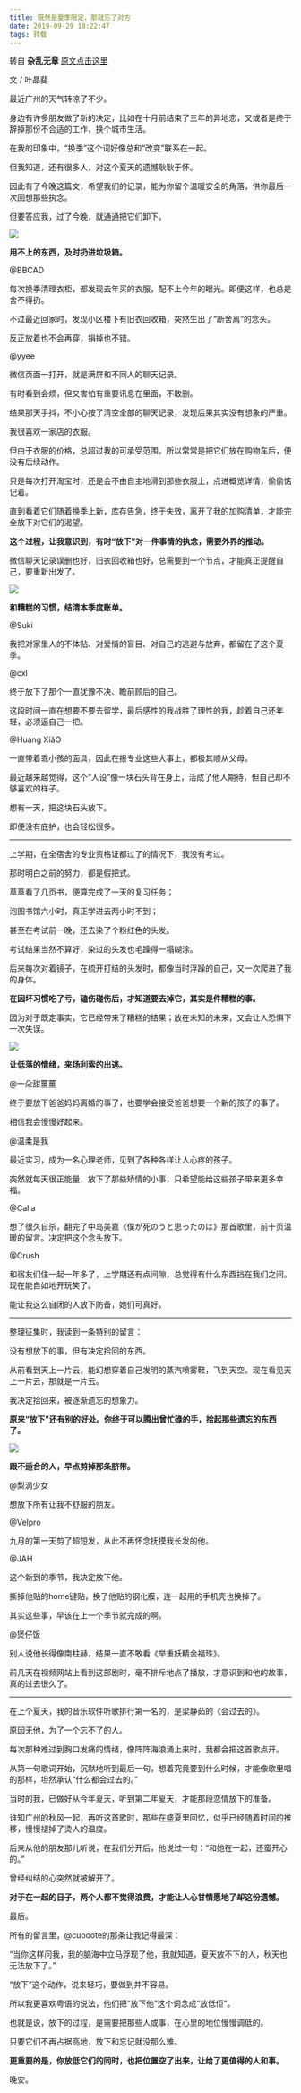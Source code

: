```yaml
---
title: 既然是夏季限定，那就忘了对方
date: 2019-09-29 18:22:47
tags: 转载
---
```




转自 **杂乱无章**  [原文点击这里](https://www.toutiao.com/i6741633305671631364/?tt_from=mobile_qq&utm_campaign=client_share&timestamp=1569752508&app=news_article_social&utm_source=mobile_qq&utm_medium=toutiao_ios&req_id=20190929182148010011048216070246D4&group_id=6741633305671631364)

文 / 叶晶斐





最近广州的天气转凉了不少。



身边有许多朋友做了新的决定，比如在十月前结束了三年的异地恋，又或者是终于辞掉那份不合适的工作，换个城市生活。

在我的印象中，“换季”这个词好像总和“改变”联系在一起。



但我知道，还有很多人，对这个夏天的遗憾耿耿于怀。



因此有了今晚这篇文，希望我们的记录，能为你留个温暖安全的角落，供你最后一次回想那些执念。



但要答应我，过了今晚，就通通把它们卸下。

![](https://f7ionsy-1251389397.cos.ap-shanghai.myqcloud.com/image/%E6%97%A2%E7%84%B6%E6%98%AF%E5%A4%8F%E5%AD%A3%E9%99%90%E5%AE%9A%EF%BC%8C%E9%82%A3%E5%B0%B1%E5%BF%98%E4%BA%86%E5%AF%B9%E6%96%B9/124113a5b42844c385eeadd3eb158f8f.jpg)

**用不上的东西，及时扔进垃圾箱。**



@BBCAD

每次换季清理衣柜，都发现去年买的衣服，配不上今年的眼光。即便这样，也总是舍不得扔。

不过最近回家时，发现小区楼下有旧衣回收箱，突然生出了“断舍离”的念头。

反正放着也不会再穿，捐掉也不错。

@yyee

微信页面一打开，就是满屏和不同人的聊天记录。

有时看到会烦，但又害怕有重要讯息在里面，不敢删。



结果那天手抖，不小心按了清空全部的聊天记录，发现后果其实没有想象的严重。

我很喜欢一家店的衣服。



但由于衣服的价格，总超过我的可承受范围。所以常常是把它们放在购物车后，便没有后续动作。



只是每次打开淘宝时，还是会不由自主地滑到那些衣服上，点进概览详情，偷偷惦记着。



直到看着它们随着换季上新，库存告急，终于失效，离开了我的加购清单，才能完全放下对它们的渴望。



**这个过程，让我意识到，有时“放下”对一件事情的执念，需要外界的推动。**

微信聊天记录误删也好，旧衣回收箱也好，总需要到一个节点，才能真正提醒自己，要重新出发了。

![](https://f7ionsy-1251389397.cos.ap-shanghai.myqcloud.com/image/%E6%97%A2%E7%84%B6%E6%98%AF%E5%A4%8F%E5%AD%A3%E9%99%90%E5%AE%9A%EF%BC%8C%E9%82%A3%E5%B0%B1%E5%BF%98%E4%BA%86%E5%AF%B9%E6%96%B9/f957088716504faba70184059a8e69b4.jpg)

**和糟糕的习惯，结清本季度账单。**



@Suki

我把对家里人的不体贴、对爱情的盲目、对自己的逃避与放弃，都留在了这个夏季。



@cxl

终于放下了那个一直犹豫不决、瞻前顾后的自己。

这段时间一直在想要不要去留学，最后感性的我战胜了理性的我，趁着自己还年轻，必须逼自己一把。



@Huáng XiǎO

一直带着乖小孩的面具，因此在报专业这些大事上，都极其顺从父母。

最近越来越觉得，这个“人设”像一块石头背在身上，活成了他人期待，但自己却不够喜欢的样子。



想有一天，把这块石头放下。

即便没有庇护，也会轻松很多。



*****

上学期，在全宿舍的专业资格证都过了的情况下，我没有考过。

那时明白之前的努力，都是假把式。

草草看了几页书，便算完成了一天的复习任务；

泡图书馆六小时，真正学进去两小时不到；

甚至在考试前一晚，还去染了个粉红色的头发。

考试结果当然不算好，染过的头发也毛躁得一塌糊涂。

后来每次对着镜子，在梳开打结的头发时，都像当时浮躁的自己，又一次爬进了我的身体。

**在因坏习惯吃了亏，磕伤碰伤后，才知道要去掉它，其实是件糟糕的事。**

因为对于既定事实，它已经带来了糟糕的结果；放在未知的未来，又会让人恐惧下一次失误。

![](https://f7ionsy-1251389397.cos.ap-shanghai.myqcloud.com/image/%E6%97%A2%E7%84%B6%E6%98%AF%E5%A4%8F%E5%AD%A3%E9%99%90%E5%AE%9A%EF%BC%8C%E9%82%A3%E5%B0%B1%E5%BF%98%E4%BA%86%E5%AF%B9%E6%96%B9/86759bb619e04a7bb090309a6debbb18.jpg)

**让低落的情绪，来场利索的出逃。**



@一朵甜薑薑

终于要放下爸爸妈妈离婚的事了，也要学会接受爸爸想要一个新的孩子的事了。

相信我会慢慢好起来。



@温柔是我

最近实习，成为一名心理老师，见到了各种各样让人心疼的孩子。

突然就每天很正能量，放下了那些矫情的小事，只希望能给这些孩子带来更多幸福。



@Calla

想了很久自杀，翻完了中岛美嘉《僕が死のうと思ったのは》那首歌里，前十页温暖的留言。决定把这个念头放下。



@Crush

和宿友们住一起一年多了，上学期还有点间隙，总觉得有什么东西挡在我们之间。现在能自如地开玩笑了。



能让我这么自闭的人放下防备，她们可真好。

*****

整理征集时，我读到一条特别的留言：

没有想放下的事，但有决定拾回的东西。

从前看到天上一片云，能幻想穿着自己发明的蒸汽喷雾鞋，飞到天空。现在看见天上一片云，那就是一片云。

我决定拾回来，被逐渐遗忘的想象力。

**原来“放下”还有别的好处。你终于可以腾出曾忙碌的手，拾起那些遗忘的东西了。**

![](https://f7ionsy-1251389397.cos.ap-shanghai.myqcloud.com/image/%E6%97%A2%E7%84%B6%E6%98%AF%E5%A4%8F%E5%AD%A3%E9%99%90%E5%AE%9A%EF%BC%8C%E9%82%A3%E5%B0%B1%E5%BF%98%E4%BA%86%E5%AF%B9%E6%96%B9/aa552940df2140a0b9e4dcb5cf6328eb.jpg)

**跟不适合的人，早点剪掉那条脐带。**



@梨涡少女

想放下所有让我不舒服的朋友。



@Velpro

九月的第一天剪了超短发，从此不再怀念抚摸我长发的他。



@JAH

这个新到的季节，我决定放下他。

撕掉他贴的home键贴，换了他贴的钢化膜，连一起用的手机壳也换掉了。



其实这些事，早该在上一个季节就完成的啊。



@煲仔饭

别人说他长得像南柱赫，结果一直不敢看《举重妖精金福珠》。

前几天在视频网站上看到这部剧时，毫不排斥地点了播放，才意识到和他的故事，真的过去很久了。

*****

在上个夏天，我的音乐软件听歌排行第一名的，是梁静茹的《会过去的》。



原因无他，为了一个忘不了的人。



每次那种难过到胸口发痛的情绪，像阵阵海浪涌上来时，我都会把这首歌点开。



从第一句歌词开始，沉默地听到最后一句，想着究竟要到什么时候，才能像歌里唱的那样，坦然承认“什么都会过去的。”



当时的我，已做好从今年夏天，听到第二年夏天，才能那段恋情放下的准备。



谁知广州的秋风一起，再听这首歌时，那些在盛夏里回忆，似乎已经随着时间的推移，慢慢褪掉了烫人的温度。

后来从他的朋友那儿听说，在我们分开后，他说过一句：“和她在一起，还蛮开心的。”

曾经纠结的心突然就被解开了。



**对于在一起的日子，两个人都不觉得浪费，才能让人心甘情愿地了却这份遗憾。**

最后。

所有的留言里，@cuooote的那条让我记得最深：



“当你这样问我，我的脑海中立马浮现了他，我就知道，夏天放不下的人，秋天也无法放下了。”

“放下”这个动作，说来轻巧，要做到并不容易。

所以我更喜欢粤语的说法，他们把“放下他”这个词念成“放低佢”。

也就是说，放下的过程，是需要把那些人或事，在心里的地位慢慢调低的。

只要它们不再占据高地，放下和忘记就没那么难。



**更重要的是，你放低它们的同时，也把位置空了出来，让给了更值得的人和事。**

晚安。